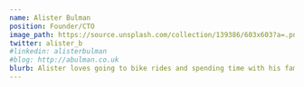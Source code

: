 ```yaml
---
name: Alister Bulman
position: Founder/CTO
image_path: https://source.unsplash.com/collection/139386/603x603?a=.png
twitter: alister_b
#linkedin: alisterbulman
#blog: http://abulman.co.uk
blurb: Alister loves going to bike rides and spending time with his family.
---
```

